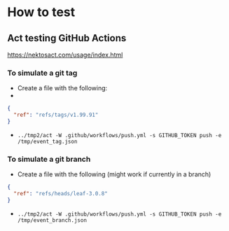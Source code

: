 # How to test

## Act testing GitHub Actions

https://nektosact.com/usage/index.html

### To simulate a git tag

* Create a file with the following:
*
```json
{
  "ref": "refs/tags/v1.99.91"
}
```

* `../tmp2/act -W .github/workflows/push.yml -s GITHUB_TOKEN push -e /tmp/event_tag.json`

### To simulate a git branch

* Create a file with the following (might work if currently in a branch)

``` json
{
  "ref": "refs/heads/leaf-3.0.8"
}
```

* `../tmp2/act -W .github/workflows/push.yml -s GITHUB_TOKEN push -e /tmp/event_branch.json`
